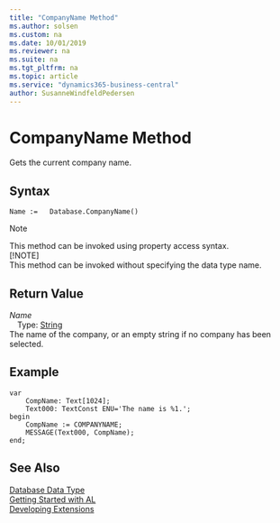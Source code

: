 ```yaml
---
title: "CompanyName Method"
ms.author: solsen
ms.custom: na
ms.date: 10/01/2019
ms.reviewer: na
ms.suite: na
ms.tgt_pltfrm: na
ms.topic: article
ms.service: "dynamics365-business-central"
author: SusanneWindfeldPedersen
---
```

[//]: # (START>DO_NOT_EDIT)
[//]: # (IMPORTANT:Do not edit any of the content between here and the END>DO_NOT_EDIT.)
[//]: # (Any modifications should be made in the .xml files in the ModernDev repo.)
# CompanyName Method
Gets the current company name.


## Syntax
```
Name :=   Database.CompanyName()
```
> [!NOTE]  
> This method can be invoked using property access syntax.  
> [!NOTE]  
> This method can be invoked without specifying the data type name.  


## Return Value
*Name*  
&emsp;Type: [String](../string/string-data-type.md)  
The name of the company, or an empty string if no company has been selected.  


[//]: # (IMPORTANT: END>DO_NOT_EDIT)

## Example  
```
var
    CompName: Text[1024];
    Text000: TextConst ENU='The name is %1.';
begin
    CompName := COMPANYNAME;  
    MESSAGE(Text000, CompName);  
end;
```  

## See Also
[Database Data Type](database-data-type.md)  
[Getting Started with AL](../../devenv-get-started.md)  
[Developing Extensions](../../devenv-dev-overview.md)